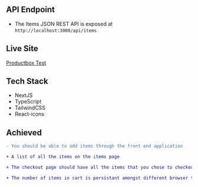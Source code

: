 ## API Endpoint

- The Items JSON REST API is exposed at `http://localhost:3000/api/items`

## Live Site

[Productbox Test](https://productbox-test.vercel.app/)

## Tech Stack

- NextJS
- TypeScript
- TailwindCSS
- React-icons

## Achieved

```diff
- You should be able to add items through the front end application

+ A list of all the items on the items page

+ The checkout page should have all the items that you chose to checkout

+ The number of items in cart is persistant amongst different browser tabs
```
